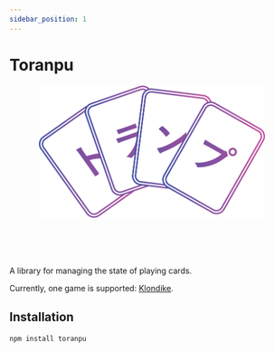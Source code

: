 ```yaml
---
sidebar_position: 1
---
```

# Toranpu

<p align="center">
<img src="https://raw.githubusercontent.com/meesvandongen/toranpu/main/packages/toranpu-docs/static/img/logo_toranpu.png" alt="toranpu" width="400px" />
</p>
<br />
<br />
<br />
<br />
A library for managing the state of playing cards.

Currently, one game is supported:
[Klondike](<https://en.wikipedia.org/wiki/Klondike_(solitaire)>).

## Installation

```bash
npm install toranpu
```
